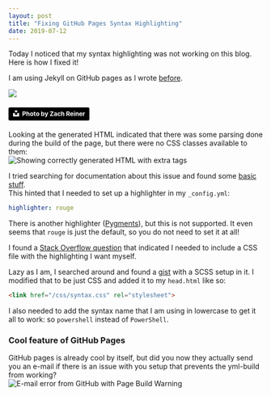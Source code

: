 ```yaml
---
layout: post
title: "Fixing GitHub Pages Syntax Highlighting"
date: 2019-07-12
---
```


Today I noticed that my syntax highlighting was not working on this blog. Here is how I fixed it!  

I am using Jekyll on GitHub pages as I wrote [before](/blog/2017/12/17/trying-out-jekyll-on-github-pages).

![](/images/20190712.02/zach-reiner-unsplash.jpg)

#### <a style="background-color:black;color:white;text-decoration:none;padding:4px 6px;font-family:-apple-system, BlinkMacSystemFont, &quot;San Francisco&quot;, &quot;Helvetica Neue&quot;, Helvetica, Ubuntu, Roboto, Noto, &quot;Segoe UI&quot;, Arial, sans-serif;font-size:12px;font-weight:bold;line-height:1.2;display:inline-block;border-radius:3px" href="https://unsplash.com/@_zachreiner_?utm_medium=referral&amp;utm_campaign=photographer-credit&amp;utm_content=creditBadge" target="_blank" rel="noopener noreferrer" title="Download free do whatever you want high-resolution photos from Zach Reiner"><span style="display:inline-block;padding:2px 3px"><svg xmlns="http://www.w3.org/2000/svg" style="height:12px;width:auto;position:relative;vertical-align:middle;top:-2px;fill:white" viewBox="0 0 32 32"><title>unsplash-logo</title><path d="M10 9V0h12v9H10zm12 5h10v18H0V14h10v9h12v-9z"></path></svg></span><span style="display:inline-block;padding:2px 3px">Photo by Zach Reiner</span></a>

Looking at the generated HTML indicated that there was some parsing done during the build of the page, but there were no CSS classes available to them:  
![Showing correctly generated HTML with extra tags](/images/20190712.02/20190712_02.png)

I tried searching for documentation about this issue and found some [basic stuff](https://help.github.com/en/articles/page-build-failed-invalid-highlighter-language).  
This hinted that I needed to set up a highlighter in my `_config.yml`:
```yml
highlighter: rouge
```
There is another highlighter ([Pygments](http://pygments.org/)), but this is not supported. It even seems that `rouge` is just the default, so you do not need to set it at all!

I found a [Stack Overflow question](https://stackoverflow.com/questions/42188235/jekyll-github-pages-syntax-highlighting-not-working) that indicated I needed to include a CSS file with the highlighting I want myself.

Lazy as I am, I searched around and found a [gist](https://gist.github.com/) with a SCSS setup in it. I modified that to be just CSS and added it to my `head.html` like so:  
```html
<link href="/css/syntax.css" rel="stylesheet">
``` 

I also needed to add the syntax name that I am using in lowercase to get it all to work: so `powershell` instead of `PowerShell`.

### Cool feature of GitHub Pages
GitHub pages is already cool by itself, but did you now they actually send you an e-mail if there is an issue with you setup that prevents the yml-build from working?   
![E-mail error from GitHub with Page Build Warning](/images/20190712.02/20190712_01.png)  